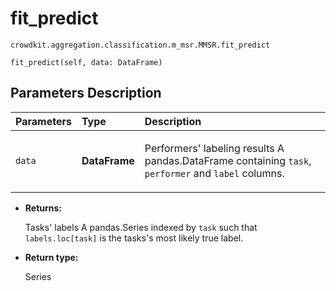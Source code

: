 # fit_predict
`crowdkit.aggregation.classification.m_msr.MMSR.fit_predict`

```
fit_predict(self, data: DataFrame)
```

## Parameters Description

| Parameters | Type | Description |
| :----------| :----| :-----------|
`data`|**DataFrame**|<p>Performers&#x27; labeling results A pandas.DataFrame containing `task`, `performer` and `label` columns.</p>

* **Returns:**

  Tasks' labels
A pandas.Series indexed by `task` such that `labels.loc[task]`
is the tasks's most likely true label.

* **Return type:**

  Series
